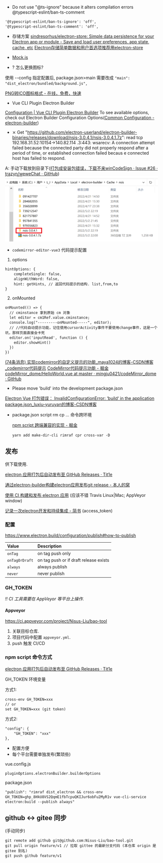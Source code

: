 

* Do not use "@ts-ignore" because it alters compilation errors  @typescript-eslint/ban-ts-comment

```
'@typescript-eslint/ban-ts-ignore': 'off',
'@typescript-eslint/ban-ts-comment': 'off',
```


* 存储方案
  [sindresorhus/electron-store: Simple data persistence for your Electron app or module - Save and load user preferences, app state, cache, etc](https://github.com/sindresorhus/electron-store)
  [Electron存储简单数据和用户首选项推荐用electron-store](https://xushanxiang.com/electron-store.html)
  
* [Mock.js](http://mockjs.com/examples.html)

* ? 怎么更换图标?

使用 --config 指定配置后, package.json>main 需要改成 `"main": "dist_electron/bundled/background.js",`

[PNG转ICO图标格式 - 在线，免费，快速](https://png2icojs.com/zh/)

* Vue CLI Plugin Electron Builder

[Configuration | Vue CLI Plugin Electron Builder](https://nklayman.github.io/vue-cli-plugin-electron-builder/guide/configuration.html#table-of-contents)
To see available options, check out Electron Builder Configuration Options([Common Configuration - electron-builder](https://www.electron.build/configuration/configuration))


*  ⨯ Get "https://github.com/electron-userland/electron-builder-binaries/releases/download/nsis-3.0.4.1/nsis-3.0.4.1.7z": read tcp 192.168.31.52:10154->140.82.114
   .3:443: wsarecv: A connection attempt failed because the connected party did not properly respond after a period of time, or established connection failed becaus
   e connected host has failed to respond.

A: 手动下载放到目录下([打包成安装包错误，下载不来winCodeSign · Issue #26 · trazyn/weweChat · GitHub](https://github.com/trazyn/weweChat/issues/26))
![img.png](img.png)

* `codemirror-editor-vue3` 代码提示配置

1. options
```
hintOptions: {
    completeSingle: false,
    alignWithWord: false,
    hint: getHints, // 返回代码提示的结构. list,from,to
}
```
2. onMounted
```
onMounted(() => {
  // cminstance 拿到原始 cm 对象
  let editor = cm1Ref.value.cminstance;
  console.log("---------onMounted-----", editor);
  // //代码自动提示功能，记住使用cursorActivity事件不要使用change事件，这是一个坑，那样页面直接会卡死
  editor.on('inputRead', function () {
    editor.showHint()
  })
})
```

[(74条消息) 实现codemirror的自定义提示的功能_maya1024的博客-CSDN博客_codemirror代码提示](https://blog.csdn.net/high32/article/details/117049672)
[CodeMirror代码提示功能 - 掘金](https://juejin.cn/post/6844904013180174343)
[codeMirror_dome/HelloWorld.vue at master · mingju0421/codeMirror_dome · GitHub](https://github.com/mingju0421/codeMirror_dome/blob/master/src/components/HelloWorld.vue)



-  Please move 'build' into the development package.json 

  [Electron Vue 打包错误： InvalidConfigurationError: ‘build‘ in the application package.json_luxiu-yuruyan的博客-CSDN博客](https://blog.csdn.net/KYuruyan/article/details/119948460)

- package.json script rm cp ... 命令跨环境

  [npm script 跨端兼容的实现 - 掘金](https://juejin.cn/post/6844903860864188430)

  `yarn add make-dir-cli rimraf cpr cross-var -D ` 

## 发布

供下载使用.

[electron 应用打包后自动发布至 GitHub Releases · Tit1e](http://evolly.one/p/20107.html)

[通过electron-builder构建electron应用发布git release - 本人的窝](https://www.1zilc.top/javascript/%E9%80%9A%E8%BF%87electron-builder%E6%9E%84%E5%BB%BAelectron%E5%BA%94%E7%94%A8%E5%8F%91%E5%B8%83git-release/1zilc/)

[使用 CI 构建和发布 electron 应用](https://blog.sigoden.com/build-and-publish-electron-app-with-ci/) (应该不错 Travis Linux|Mac; AppVeyor window)

[记录一次electron开发和持续集成 - 简书](https://www.jianshu.com/p/add047a84e85) (access_token)

### 配置

https://www.electron.build/configuration/publish#how-to-publish

| Value          | Description                            |
| :------------- | :------------------------------------- |
| `onTag`        | on tag push only                       |
| `onTagOrDraft` | on tag push or if draft release exists |
| `always`       | always publish                         |
| `never`        | never publish                          |

### GH_TOKEN


*!! CI 工具需要在 AppVeyor 等平台上操作.* 

#### Appveyor

https://ci.appveyor.com/project/Nisus-Liu/bao-tool

1. 关联目标仓库.
2. 项目代码中配置 `appveyor.yml`.
3. push 触发 CI/CD



### npm script 命令方式

[electron 应用打包后自动发布至 GitHub Releases · Tit1e](http://evolly.one/p/20107.html)

GH_TOKEN 环境变量

方式1:

```
cross-env GH_TOKEN=xxx
// or
set GH_TOKEN=xxx (git token)
```

方式2:

```
"config": {
	"GH_TOKEN": "xxx"
},
```



- 配置方便
- 每个平台需要单独发布(繁琐些)



vue.config.js

```
pluginOptions.electronBuilder.builderOptions
```

package.json

```
"publish": "rimraf dist_electron && cross-env GH_TOKEN=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 vue-cli-service electron:build --publish always"
```






## github <-> gitee 同步
(手动同步)

```
git remote add github git@github.com:Nisus-Liu/bao-tool.git
git pull origin feature/v1 // 拉取 gittee 的最新分支代码 (本仓库 origin 是 gitee 别名)
git push github feature/v1
```
